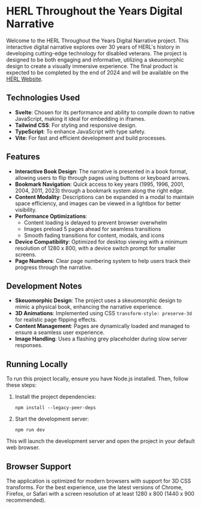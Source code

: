 # HERL Throughout the Years Digital Narrative

Welcome to the HERL Throughout the Years Digital Narrative project. This interactive digital narrative explores over 30 years of HERL's history in developing cutting-edge technology for disabled veterans. The project is designed to be both engaging and informative, utilizing a skeuomorphic design to create a visually immersive experience. The final product is expected to be completed by the end of 2024 and will be available on the [HERL Website](https://herl.pitt.edu).

## Technologies Used

- **Svelte**: Chosen for its performance and ability to compile down to native JavaScript, making it ideal for embedding in iframes.
- **Tailwind CSS**: For styling and responsive design.
- **TypeScript**: To enhance JavaScript with type safety.
- **Vite**: For fast and efficient development and build processes.

## Features

- **Interactive Book Design**: The narrative is presented in a book format, allowing users to flip through pages using buttons or keyboard arrows.
- **Bookmark Navigation**: Quick access to key years (1995, 1996, 2001, 2004, 2011, 2023) through a bookmark system along the right edge.
- **Content Modality**: Descriptions can be expanded in a modal to maintain space efficiency, and images can be viewed in a lightbox for better visibility.
- **Performance Optimizations**:
  - Content loading is delayed to prevent browser overwhelm
  - Images preload 5 pages ahead for seamless transitions
  - Smooth fading transitions for content, modals, and icons
- **Device Compatibility**: Optimized for desktop viewing with a minimum resolution of 1280 x 800, with a device switch prompt for smaller screens.
- **Page Numbers**: Clear page numbering system to help users track their progress through the narrative.

## Development Notes

- **Skeuomorphic Design**: The project uses a skeuomorphic design to mimic a physical book, enhancing the narrative experience.
- **3D Animations**: Implemented using CSS `transform-style: preserve-3d` for realistic page flipping effects.
- **Content Management**: Pages are dynamically loaded and managed to ensure a seamless user experience.
- **Image Handling**: Uses a flashing grey placeholder during slow server responses.

## Running Locally

To run this project locally, ensure you have Node.js installed. Then, follow these steps:

1. Install the project dependencies:

   ```
   npm install --legacy-peer-deps
   ```

2. Start the development server:
   ```
   npm run dev
   ```

This will launch the development server and open the project in your default web browser.

## Browser Support

The application is optimized for modern browsers with support for 3D CSS transforms. For the best experience, use the latest versions of Chrome, Firefox, or Safari with a screen resolution of at least 1280 x 800 (1440 x 900 recommended).
